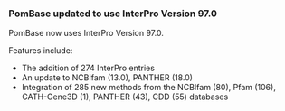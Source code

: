 ### PomBase updated to use InterPro Version 97.0
<!-- newsfeed_thumbnail: interpro_32px.png -->

PomBase now uses InterPro Version 97.0.

Features include:

 - The addition of 274 InterPro entries
 - An update to NCBIfam (13.0), PANTHER (18.0)
 - Integration of 285 new methods from the NCBIfam (80), Pfam (106),
   CATH-Gene3D (1), PANTHER (43), CDD (55) databases
